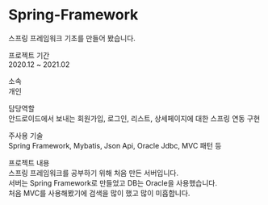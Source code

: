 # Spring-Framework
스프링 프레임워크 기초를 만들어 봤습니다.

프로젝트 기간   
2020.12 ~ 2021.02

소속   
개인

담당역할   
안드로이드에서 보내는 회원가입, 로그인, 리스트, 상세페이지에 대한 스프링 연동 구현

주사용 기술   
Spring Framework, Mybatis, Json Api, Oracle Jdbc, MVC 패턴 등

프로젝트 내용   
  스프링 프레임워크를 공부하기 위해 처음 만든 서버입니다.   
  서버는 Spring Framework로 만들었고 DB는 Oracle을 사용했습니다.   
  처음 MVC를 사용해봤기에 검색을 많이 했고 많이 미흡합니다.   
